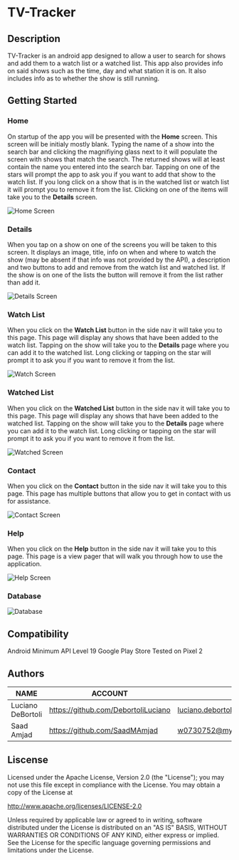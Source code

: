 # TV-Tracker

## Description
TV-Tracker is an android app designed to allow a user to search for shows and add them to a watch list or a watched list. This app also provides info on said shows such as the time, day and what station it is on. It also includes info as to whether the show is still running.

## Getting Started

### Home
On startup of the app you will be presented with the **Home** screen. This screen will be initialy mostly blank. Typing the name of a show into the search bar and clicking the magnifiying glass next to it will populate the screen with shows that match the search. The returned shows will at least contain the name you entered into the search bar. Tapping on one of the stars will prompt the app to ask you if you want to add that show to the watch list. If you long click on a show that is in the watched list or watch list it will prompt you to remove it from the list. Clicking on one of the items will take you to the **Details** screen.

![Home Screen](https://github.com/DebortoliLuciano/TV-Tracker/blob/master/home.PNG "Home Screen")

### Details
When you tap on a show on one of the screens you will be taken to this screen. It displays an image, title, info on when and where to watch the show (may be absent if that info was not provided by the API), a description and two buttons to add and remove from the watch list and watched list. If the show is on one of the lists the button will remove it from the list rather than add it.

![Details Screen](https://github.com/DebortoliLuciano/TV-Tracker/blob/master/details.PNG "Details Screen")

### Watch List
When you click on the **Watch List** button in the side nav it will take you to this page. This page will display any shows that have been added to the watch list. Tapping on the show will take you to the **Details** page where you can add it to the watched list. Long clicking or tapping on the star will prompt it to ask you if you want to remove it from the list.

![Watch Screen](https://github.com/DebortoliLuciano/TV-Tracker/blob/master/watch.PNG "Watch Screen")

### Watched List
When you click on the **Watched List** button in the side nav it will take you to this page. This page will display any shows that have been added to the watched list. Tapping on the show will take you to the **Details** page where you can add it to the watch list. Long clicking or tapping on the star will prompt it to ask you if you want to remove it from the list.

![Watched Screen](https://github.com/DebortoliLuciano/TV-Tracker/blob/master/Watched.PNG "Watched Screen")

### Contact
When you click on the **Contact** button in the side nav it will take you to this page. This page has multiple buttons that allow you to get in contact with us for assistance.

![Contact Screen](https://github.com/DebortoliLuciano/TV-Tracker/blob/master/contact.PNG "Contact Screen")

### Help
When you click on the **Help** button in the side nav it will take you to this page. This page is a view pager that will walk you through how to use the application.

![Help Screen](https://github.com/DebortoliLuciano/TV-Tracker/blob/master/help.PNG "Help Screen")

### Database
![Database](https://github.com/DebortoliLuciano/TV-Tracker/blob/master/database.png "Database Schema")

## Compatibility
Android
Minimum API Level 19
Google Play Store
Tested on Pixel 2

## Authors

| NAME | ACCOUNT | EMAIL |
| ---- | ------- | ----- |
| Luciano DeBortoli | https://github.com/DebortoliLuciano | luciano.debortoli31@stclairconnect.ca |
| Saad Amjad | https://github.com/SaadMAmjad | w0730752@myscc.ca |

## Liscense

Licensed under the Apache License, Version 2.0 (the "License");
you may not use this file except in compliance with the License.
You may obtain a copy of the License at

   http://www.apache.org/licenses/LICENSE-2.0

Unless required by applicable law or agreed to in writing, software
distributed under the License is distributed on an "AS IS" BASIS,
WITHOUT WARRANTIES OR CONDITIONS OF ANY KIND, either express or implied.
See the License for the specific language governing permissions and
limitations under the License.

